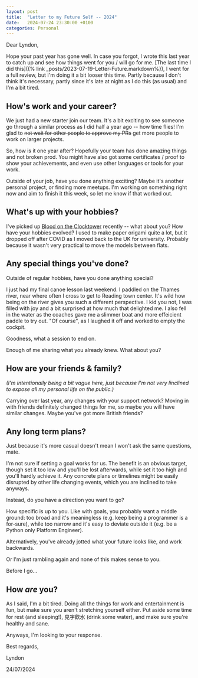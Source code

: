 ```yaml
---
layout: post
title:  "Letter to my Future Self -- 2024"
date:   2024-07-24 23:30:00 +0100
categories: Personal
---
```


Dear Lyndon,

Hope your past year has gone well. In case you forgot, I wrote this last year to catch up and see how things went for you / will go for me. [The last time I did this]({% link _posts/2023-07-19-Letter-Future.markdown%}), I went for a full review, but I'm doing it a bit looser this time. Partly because I don't think it's necessary, partly since it's late at night as I do this (as usual) and I'm a bit tired.

## How's work and your career?

We just had a new starter join our team. It's a bit exciting to see someone go through a similar process as I did half a year ago -- how time flies! I'm glad to ~~not wait for other people to approve my PRs~~ get more people to work on larger projects.

So, how is it one year after? Hopefully your team has done amazing things and not broken prod. You might have also got some certificates / proof to show your achievements, and even use other languages or tools for your work.

Outside of your job, have you done anything exciting? Maybe it's another personal project, or finding more meetups. I'm working on something right now and aim to finish it this week, so let me know if that worked out.

## What's up with your hobbies?

I've picked up [Blood on the Clocktower](https://bloodontheclocktower.com/) recently -- what about you? How have your hobbies evolved? I used to make paper origami quite a lot, but it dropped off after COVID as I moved back to the UK for university. Probably because it wasn't very practical to move the models between flats.

## Any special things you've done?

Outside of regular hobbies, have you done anything special?

I just had my final canoe lesson last weekend. I paddled on the Thames river, near where often I cross to get to Reading town center. It's wild how being on the river gives you such a different perspective. I kid you not, I was filled with joy and a bit surprised at how much that delighted me. I also fell in the water as the coaches gave me a slimmer boat and more effeicient paddle to try out. "Of course", as I laughed it off and worked to empty the cockpit.

Goodness, what a session to end on.

Enough of me sharing what you already knew. What about you?

## How are your friends & family?

_(I'm intentionally being a bit vague here, just because I'm not very linclined to expose all my personal life on the public.)_

Carrying over last year, any changes with your support network? Moving in with friends definitely changed things for me, so maybe you will have similar changes. Maybe you've got more British friends?

## Any long term plans?

Just because it's more casual doesn't mean I won't ask the same questions, mate.

I'm not sure if setting a goal works for us. The benefit is an obvious target, though set it too low and you'll be lost afterwards, while set it too high and you'll hardly achieve it. Any concrete plans or timelines might be easily disrupted by other life changing events, which you are inclined to take anyways.

Instead, do you have a direction you want to go?

How specific is up to you. Like with goals, you probably want a middle ground: too broad and it's meaningless (e.g. keep being a programmer is a for-sure), while too narrow and it's easy to deviate outside it (e.g. be a Python only Platform Engineer).

Alternatively, you've already jotted what your future looks like, and work backwards. 

Or I'm just rambling again and none of this makes sense to you.

Before I go...

## How _are_ you?

As I said, I'm a bit tired. Doing all the things for work and entertainment is fun, but make sure you aren't stretching yourself either. Put aside some time for rest (and sleeping!), 見字飲水 (drink some water), and make sure you're healthy and sane.

Anyways, I'm looking to your response.

Best regards,

Lyndon

24/07/2024
